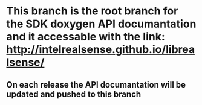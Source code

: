 # This branch is the root branch for the SDK doxygen API documantation and it accessable with the link: http://intelrealsense.github.io/librealsense/

## On each release the API documantation will be updated and pushed to this branch
